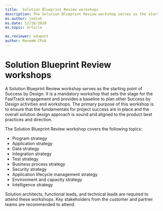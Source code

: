 ```yaml
---
title:  Solution Blueprint Review workshops
description: The Solution Blueprint Review workshop serves as the starting point of Success by Design.
ms.author: jedinh
ms.date: 12/18/2020
ms.topic: article

ms.reviewer: edupont
author: ReneeW-CPub
---
```


# Solution Blueprint Review workshops

A Solution Blueprint Review workshop serves as the starting point of Success by Design. It is a mandatory workshop that sets the stage for the FastTrack engagement and provides a baseline to plan other Success by Design activities and workshops. The primary purpose of this workshop is to ensure that the fundamentals for project success are in place and the overall solution design approach is sound and aligned to the product best practices and direction.

The Solution Blueprint Review workshop covers the following topics:

- Program strategy
- Application strategy
- Data strategy 
- Integration strategy 
- Test strategy
- Business process strategy 
- Security strategy
- Application lifecycle management strategy
- Environment and capacity strategy
- Intelligence strategy 


Solution architects, functional leads, and technical leads are required to attend these workshops. Key stakeholders from the customer and partner teams are recommended to attend.


